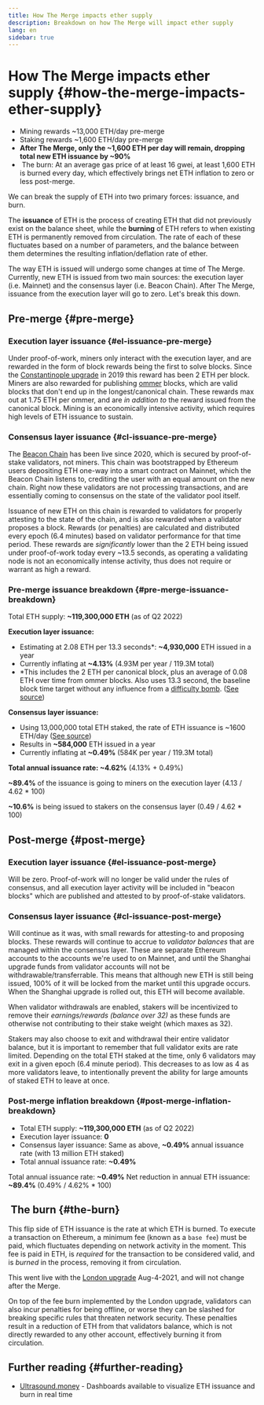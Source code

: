 ```yaml
---
title: How The Merge impacts ether supply
description: Breakdown on how The Merge will impact ether supply
lang: en
sidebar: true
---
```


# How The Merge impacts ether supply {#how-the-merge-impacts-ether-supply}

<Card
emoji=":chart_decreasing:">

- Mining rewards ~13,000 ETH/day pre-merge
- Staking rewards ~1,600 ETH/day pre-merge
- **After The Merge, only the ~1,600 ETH per day will remain, dropping total new ETH issuance by ~90%**
- <Emoji text=":fire:" size="1" /> The burn: At an average gas price of at least 16 gwei, at least 1,600 ETH is burned every day, which effectively brings net ETH inflation to zero or less post-merge.

</Card>

We can break the supply of ETH into two primary forces: issuance, and burn.

The **issuance** of ETH is the process of creating ETH that did not previously exist on the balance sheet, while the **burning** of ETH refers to when existing ETH is permanently removed from circulation. The rate of each of these fluctuates based on a number of parameters, and the balance between them determines the resulting inflation/deflation rate of ether.

The way ETH is issued will undergo some changes at time of The Merge. Currently, new ETH is issued from two main sources: the execution layer (i.e. Mainnet) and the consensus layer (i.e. Beacon Chain). After The Merge, issuance from the execution layer will go to zero. Let's break this down.

## Pre-merge {#pre-merge}

### Execution layer issuance {#el-issuance-pre-merge}

Under proof-of-work, miners only interact with the execution layer, and are rewarded in the form of block rewards being the first to solve blocks. Since the [Constantinople upgrade](/history/#constantinople) in 2019 this reward has been 2 ETH per block. Miners are also rewarded for publishing [ommer](/glossary/#ommer) blocks, which are valid blocks that don't end up in the longest/canonical chain. These rewards max out at 1.75 ETH per ommer, and are _in addition to_ the reward issued from the canonical block. Mining is an economically intensive activity, which requires high levels of ETH issuance to sustain.

### Consensus layer issuance {#cl-issuance-pre-merge}

The [Beacon Chain](/history/#beacon-chain-genesis) has been live since 2020, which is secured by proof-of-stake validators, not miners. This chain was bootstrapped by Ethereum users depositing ETH one-way into a smart contract on Mainnet, which the Beacon Chain listens to, crediting the user with an equal amount on the new chain. Right now these validators are not processing transactions, and are essentially coming to consensus on the state of the validator pool itself.

Issuance of new ETH on this chain is rewarded to validators for properly attesting to the state of the chain, and is also rewarded when a validator proposes a block. Rewards (or penalties) are calculated and distributed every epoch (6.4 minutes) based on validator performance for that time period. These rewards are _significantly_ lower than the 2 ETH being issued under proof-of-work today every ~13.5 seconds, as operating a validating node is not an economically intense activity, thus does not require or warrant as high a reward.

### Pre-merge issuance breakdown {#pre-merge-issuance-breakdown}

Total ETH supply: **~119,300,000 ETH** (as of Q2 2022)

**Execution layer issuance:** <br/>

- Estimating at 2.08 ETH per 13.3 seconds\*: **~4,930,000** ETH issued in a year
- Currently inflating at **~4.13%** (4.93M per year / 119.3M total)
- \*This includes the 2 ETH per canonical block, plus an average of 0.08 ETH over time from ommer blocks. Also uses 13.3 second, the baseline block time target without any influence from a [difficulty bomb](/glossary/#difficulty-bomb). ([See source](https://bitinfocharts.com/ethereum/))

**Consensus layer issuance:**

- Using 13,000,000 total ETH staked, the rate of ETH issuance is ~1600 ETH/day ([See source](https://ultrasound.money/))
- Results in **~584,000** ETH issued in a year
- Currently inflating at **~0.49%** (584K per year / 119.3M total)

<InfoBanner>
<strong>Total annual issuance rate: ~4.62%</strong> (4.13% + 0.49%)

**~89.4%** of the issuance is going to miners on the execution layer (4.13 / 4.62 \* 100)

**~10.6%** is being issued to stakers on the consensus layer (0.49 / 4.62 \* 100)
</InfoBanner>

## Post-merge {#post-merge}

### Execution layer issuance {#el-issuance-post-merge}

Will be zero. Proof-of-work will no longer be valid under the rules of consensus, and all execution layer activity will be included in "beacon blocks" which are published and attested to by proof-of-stake validators.

### Consensus layer issuance {#cl-issuance-post-merge}

Will continue as it was, with small rewards for attesting-to and proposing blocks. These rewards will continue to accrue to _validator balances_ that are managed within the consensus layer. These are separate Ethereum accounts to the accounts we're used to on Mainnet, and until the Shanghai upgrade funds from validator accounts will not be withdrawable/transferrable. This means that although new ETH is still being issued, 100% of it will be locked from the market until this upgrade occurs. When the Shanghai upgrade is rolled out, this ETH will become available.

When validator withdrawals are enabled, stakers will be incentivized to remove their _earnings/rewards (balance over 32)_ as these funds are otherwise not contributing to their stake weight (which maxes as 32).

Stakers may also choose to exit and withdrawal their entire validator balance, but it is important to remember that full validator exits are rate limited. Depending on the total ETH staked at the time, only 6 validators may exit in a given epoch (6.4 minute period). This decreases to as low as 4 as more validators leave, to intentionally prevent the ability for large amounts of staked ETH to leave at once.

### Post-merge inflation breakdown {#post-merge-inflation-breakdown}

- Total ETH supply: **~119,300,000 ETH** (as of Q2 2022)
- Execution layer issuance: **0**
- Consensus layer issuance: Same as above, **~0.49%** annual issuance rate (with 13 million ETH staked)
- Total annual issuance rate: **~0.49%**

<InfoBanner>
Total annual issuance rate: <strong>~0.49%</strong>
Net reduction in annual ETH issuance: <strong>~89.4%</strong> (0.49% / 4.62% * 100)
</InfoBanner>

## <Emoji text=":fire:" size="1" /> The burn {#the-burn}

This flip side of ETH issuance is the rate at which ETH is burned. To execute a transaction on Ethereum, a minimum fee (known as a `base fee`) must be paid, which fluctuates depending on network activity in the moment. This fee is paid in ETH, is _required_ for the transaction to be considered valid, and is _burned_ in the process, removing it from circulation.

<InfoBanner>
This went live with the <a href="/history/#london">London upgrade</a> Aug-4-2021, and will not change after the Merge.
</InfoBanner>

On top of the fee burn implemented by the London upgrade, validators can also incur penalties for being offline, or worse they can be slashed for breaking specific rules that threaten network security. These penalties result in a reduction of ETH from that validators balance, which is not directly rewarded to any other account, effectively burning it from circulation.

## Further reading {#further-reading}

- [Ultrasound.money](https://ultrasound.money/) - Dashboards available to visualize ETH issuance and burn in real time
